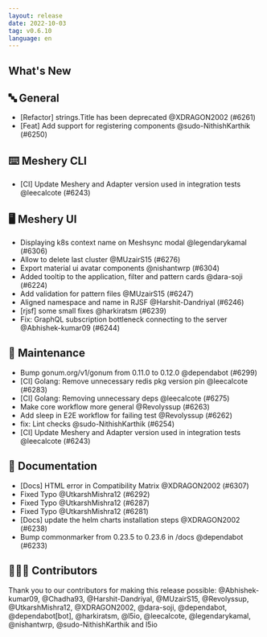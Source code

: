 ```yaml
---
layout: release
date: 2022-10-03
tag: v0.6.10
language: en
---
```


## What's New

## 🔤 General

- [Refactor] strings.Title has been deprecated @XDRAGON2002 (#6261)
- [Feat] Add support for registering components @sudo-NithishKarthik (#6250)

## ⌨️ Meshery CLI

- [CI] Update Meshery and Adapter version used in integration tests @leecalcote (#6243)

## 🖥 Meshery UI

- Displaying k8s context name on Meshsync modal @legendarykamal (#6306)
- Allow to delete last cluster @MUzairS15 (#6276)
- Export material ui avatar components @nishantwrp (#6304)
- Added tooltip to the application, filter and pattern cards @dara-soji (#6224)
- Add validation for pattern files @MUzairS15 (#6247)
- Aligned namespace and name in RJSF @Harshit-Dandriyal (#6246)
- [rjsf] some small fixes @harkiratsm (#6239)
- Fix: GraphQL subscription bottleneck connecting to the server @Abhishek-kumar09 (#6244)

## 🧰 Maintenance

- Bump gonum.org/v1/gonum from 0.11.0 to 0.12.0 @dependabot (#6299)
- [CI] Golang: Remove unnecessary redis pkg version pin @leecalcote (#6283)
- [CI] Golang: Removing unnecessary deps @leecalcote (#6275)
- Make core workflow more general @Revolyssup (#6263)
- Add sleep in E2E workflow for failing test @Revolyssup (#6262)
- fix: Lint checks @sudo-NithishKarthik (#6254)
- [CI] Update Meshery and Adapter version used in integration tests @leecalcote (#6243)

## 📖 Documentation

- [Docs] HTML error in Compatibility Matrix @XDRAGON2002 (#6307)
- Fixed Typo @UtkarshMishra12 (#6292)
- Fixed Typo @UtkarshMishra12 (#6287)
- Fixed Typo @UtkarshMishra12 (#6281)
- [Docs] update the helm charts installation steps @XDRAGON2002 (#6238)
- Bump commonmarker from 0.23.5 to 0.23.6 in /docs @dependabot (#6233)

## 👨🏽‍💻 Contributors

Thank you to our contributors for making this release possible:
@Abhishek-kumar09, @Chadha93, @Harshit-Dandriyal, @MUzairS15, @Revolyssup, @UtkarshMishra12, @XDRAGON2002, @dara-soji, @dependabot, @dependabot[bot], @harkiratsm, @l5io, @leecalcote, @legendarykamal, @nishantwrp, @sudo-NithishKarthik and l5io
